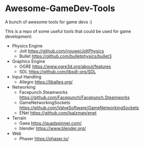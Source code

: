 # Awesome-GameDev-Tools
A bunch of awesome tools for game devs :)

This is a repo of some useful tools that could be used for game development:
- Physics Engine
    - Jolt https://github.com/jrouwe/JoltPhysics
    - Bullet https://github.com/bulletphysics/bullet3
- Graphics Engine
    - OGRE https://www.ogre3d.org/about/features
    - SDL https://github.com/libsdl-org/SDL
- Input Handling
    - Allegro https://liballeg.org/
- Networking
    - Facepunch.Steamworks https://github.com/Facepunch/Facepunch.Steamworks
    - GameNetworkingSockets https://github.com/ValveSoftware/GameNetworkingSockets
    - ENet https://github.com/lsalzman/enet
- Terrain
    - Gaea https://quadspinner.com/
    - blender https://www.blender.org/
- Web
    - Phaser https://phaser.io/
